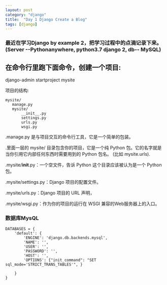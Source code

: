 ```yaml
---
layout: post
category: "django"
title:  "Day 1 Django Create a Blog"
tags: [django]
---
```

### 最近在学习Django by example 2，把学习过程中的点滴记录下来。(Server --Pythonanywhere, python3.7   django 2, db-- MySQL)

## 在命令行里跑下面命令，创建一个项目:

django-admin startproject mysite

项目的结构:
```
mysite/
   manage.py
   mysite/
       __init__.py
       settings.py
       urls.py
       wsgi.py
```
.manage.py 是与项目交互的命令行工具，它是一个简单的包装。


.里面一层的 mysite/ 目录包含你的项目，它是一个纯 Python 包。它的名字就是当你引用它内部任何东西时需要用到的 Python 包名。 (比如 mysite.urls).


.mysite/__init__.py：一个空文件，告诉 Python 这个目录应该被认为是一个 Python 包。


.mysite/settings.py：Django 项目的配置文件。


.mysite/urls.py：Django 项目的 URL 声明，


.mysite/wsgi.py：作为你的项目的运行在 WSGI 兼容的Web服务器上的入口。

### 数据库MysQL

```
DATABASES = {
    'default': {
        'ENGINE': 'django.db.backends.mysql',
        'NAME': '',
        'USER': '',
        'PASSWORD': '',
        'HOST': '',
        'OPTIONS': {"init_command": "SET sql_mode='STRICT_TRANS_TABLES'", }

    }
}
```
